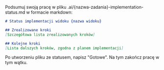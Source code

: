 Podsumuj swoją pracę w pliku .ai/{nazwa-zadania}-implementation-status.md w formacie markdown:

```markdown
# Status implementacji widoku {nazwa widoku}

## Zrealizowane kroki
[Szczegółowa lista zrealizowanych kroków]

## Kolejne kroki
[Lista dalszych kroków, zgodna z planem implementacji]
```

Po utworzeniu pliku ze statusem, napisz "Gotowe". Na tym zakończ pracę w tym wątku. 